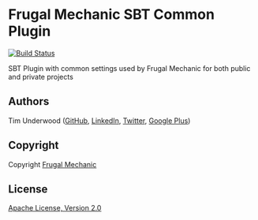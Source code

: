 Frugal Mechanic SBT Common Plugin
=================================

[![Build Status](https://travis-ci.org/frugalmechanic/fm-sbt-common.svg?branch=master)](https://travis-ci.org/frugalmechanic/fm-sbt-common)

SBT Plugin with common settings used by Frugal Mechanic for both public and private projects

Authors
-------

Tim Underwood (<a href="https://github.com/tpunder" rel="author">GitHub</a>, <a href="https://www.linkedin.com/in/tpunder" rel="author">LinkedIn</a>, <a href="https://twitter.com/tpunder" rel="author">Twitter</a>, <a href="https://plus.google.com/+TimUnderwood0" rel="author">Google Plus</a>)

Copyright
---------

Copyright [Frugal Mechanic](http://frugalmechanic.com)

License
-------

[Apache License, Version 2.0](http://www.apache.org/licenses/LICENSE-2.0.txt)